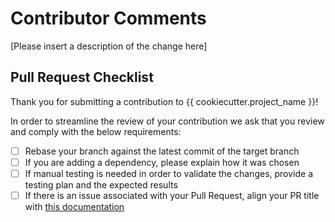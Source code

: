 # Contributor Comments

[Please insert a description of the change here]

## Pull Request Checklist

Thank you for submitting a contribution to {{ cookiecutter.project_name }}!

In order to streamline the review of your contribution we ask that you review
and comply with the below requirements:

- [ ] Rebase your branch against the latest commit of the target branch
- [ ] If you are adding a dependency, please explain how it was chosen
- [ ] If manual testing is needed in order to validate the changes, provide a testing plan and the expected results
- [ ] If there is an issue associated with your Pull Request, align your PR title with [this
  documentation](https://docs.github.com/en/issues/tracking-your-work-with-issues/linking-a-pull-request-to-an-issue)
